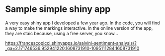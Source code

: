 # Sample simple shiny app 
A very easy shiny app I developed a few year ago. In the code, you will find a way to make the markings interactive. In the online version of the app, they are staic because, using a free server, you know... 

https://francescopicci.shinyapps.io/salvini-sentiment-analysis/?_ga=2.171746536.952941220.1608731910-1095111284.1608731910
